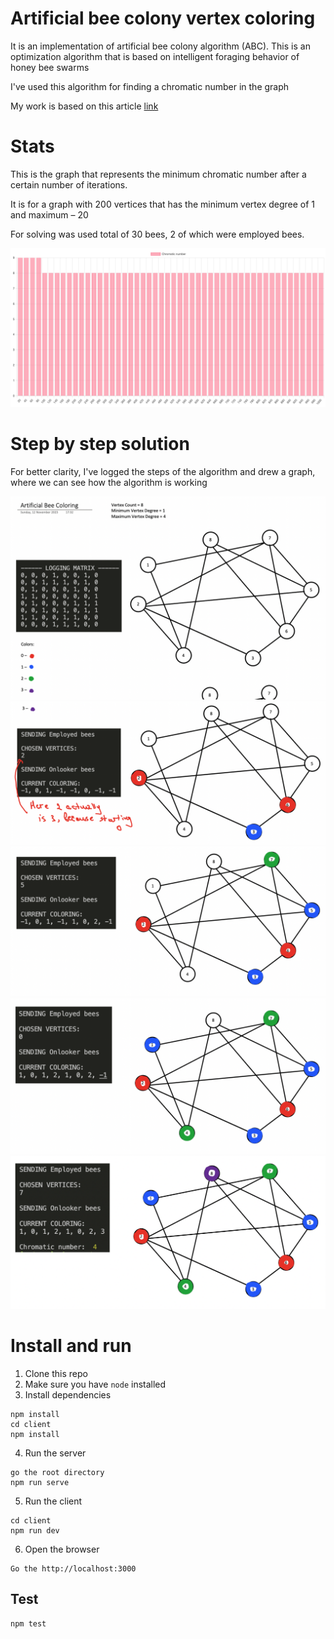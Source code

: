 # Artificial bee colony vertex coloring

It is an implementation of artificial bee colony algorithm (ABC). This is an optimization algorithm that is based on intelligent foraging behavior of honey bee swarms

I've used this algorithm for finding a chromatic number in the graph

My work is based on this article [link](https://0m1d.com/assets/pdf/C2.pdf)

# Stats

This is the graph that represents the minimum chromatic number after a certain number of iterations.

It is for a graph with 200 vertices that has the minimum vertex degree of 1 and maximum – 20

For solving was used total of 30 bees, 2 of which were employed bees.

![graph](./assets/chromatic_number1.png)

# Step by step solution

For better clarity, I've logged the steps of the algorithm and drew a graph, where we can see how the algorithm is working

![first](./assets/abc-1.png)
![second](./assets/abc-2.png)
![third](./assets/abc-3.png)
![fourth](./assets/abc-4.png)
![fifth](./assets/abc-5.png)

# Install and run

1. Clone this repo
2. Make sure you have `node` installed
3. Install dependencies

```
npm install
cd client
npm install
```

4. Run the server

```
go the root directory
npm run serve
```

5. Run the client

```
cd client
npm run dev
```

6. Open the browser

```
Go the http://localhost:3000
```

## Test

```
npm test
```
